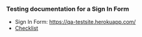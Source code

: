 ### Testing documentation for a Sign In Form

- Sign In Form: https://qa-testsite.herokuapp.com/
- [Checklist](https://docs.google.com/spreadsheets/d/117OEPEcj6BIQMqPDdjZ29tXm7AoIuq-8QaPzcwEoFAA/edit?usp=sharing)